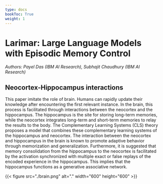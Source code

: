 ```yaml
---
type: docs
bookToc: True
weight: 1
---
```

# Larimar: Large Language Models with Episodic Memory Control
*Authors: Payel Das (IBM AI Research), Subhajit Chaudhury (IBM AI Research)*

## Neocortex-Hippocampus interactions
This paper imitate the role of brain. Humans can rapidly update their knowledge after encountering the first relevant instance. In the brain, this process is facilitated through interactions between the neocortex and the hippocampus. The hippocampus is the site for storing long-term memories, while the neocortex integrates long-term and short-term memories to relay the results to the body. The Complementary Learning Systems (CLS) theory proposes a model that combines these complementary learning systems of the hippocampus and neocortex. The interaction between the neocortex and hippocampus in the brain is known to promote adaptive behavior through memorization and generalization. Furthermore, it is suggested that memory consolidation from the hippocampus to the neocortex is facilitated by the activation synchronized with multiple exact or false replays of the encoded experience in the hippocampus. This implies that the hippocampus functions as a generative associative network.

{{< figure src="./brain.png" alt="." width="600" height="600" >}}
